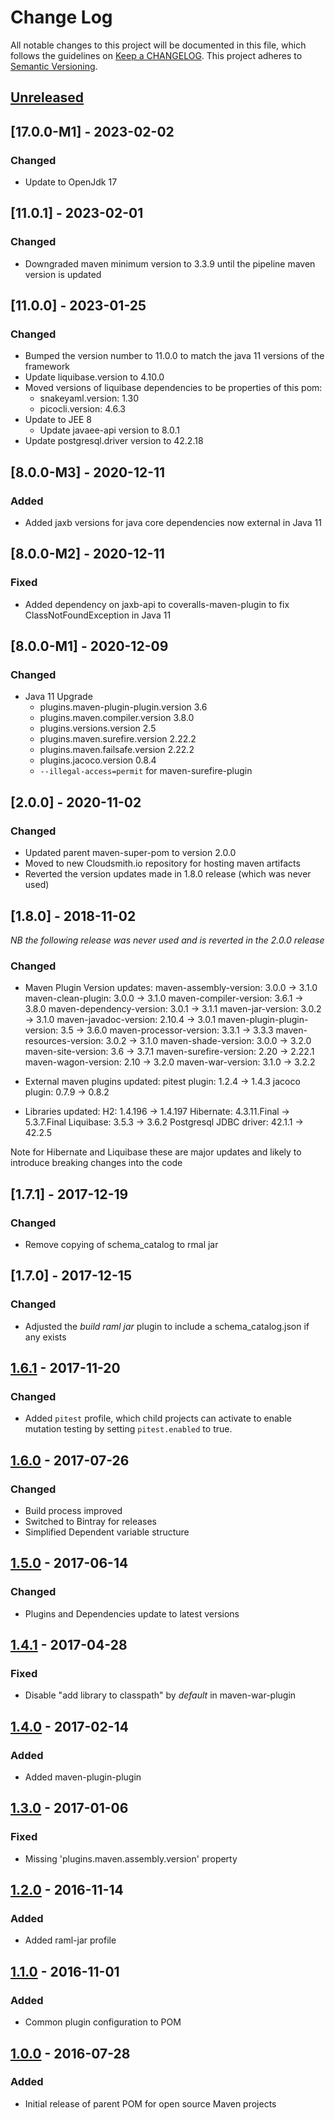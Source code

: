 # Change Log
All notable changes to this project will be documented in this file, which follows the guidelines
on [Keep a CHANGELOG](http://keepachangelog.com/). This project adheres to
[Semantic Versioning](http://semver.org/).

## [Unreleased]

## [17.0.0-M1] - 2023-02-02
### Changed
- Update to OpenJdk 17

## [11.0.1] - 2023-02-01
### Changed
- Downgraded maven minimum version to 3.3.9 until the pipeline maven version is updated

## [11.0.0] - 2023-01-25
### Changed
- Bumped the version number to 11.0.0 to match the java 11 versions of the framework
- Update liquibase.version to 4.10.0
- Moved versions of liquibase dependencies to be properties of this pom:
  - snakeyaml.version: 1.30
  - picocli.version: 4.6.3
- Update to JEE 8
  - Update javaee-api version to 8.0.1
- Update postgresql.driver version to 42.2.18

## [8.0.0-M3] - 2020-12-11
### Added
- Added jaxb versions for java core dependencies now external in Java 11

## [8.0.0-M2] - 2020-12-11
### Fixed
- Added dependency on jaxb-api to coveralls-maven-plugin to fix ClassNotFoundException in Java 11

## [8.0.0-M1] - 2020-12-09
### Changed
- Java 11 Upgrade
    - plugins.maven-plugin-plugin.version 3.6
    - plugins.maven.compiler.version 3.8.0
    - plugins.versions.version 2.5
    - plugins.maven.surefire.version 2.22.2
    - plugins.maven.failsafe.version 2.22.2
    - plugins.jacoco.version 0.8.4
    - `--illegal-access=permit` for maven-surefire-plugin


## [2.0.0] - 2020-11-02
### Changed
- Updated parent maven-super-pom to version 2.0.0
- Moved to new Cloudsmith.io repository for hosting maven artifacts
- Reverted the version updates made in 1.8.0 release (which was never used)

## [1.8.0] - 2018-11-02
_NB the following release was never used and is reverted in the 2.0.0 release_
### Changed
- Maven Plugin Version updates:
  maven-assembly-version: 3.0.0 -> 3.1.0
  maven-clean-plugin: 3.0.0 -> 3.1.0
  maven-compiler-version: 3.6.1 -> 3.8.0
  maven-dependency-version: 3.0.1 -> 3.1.1
  maven-jar-version: 3.0.2 -> 3.1.0
  maven-javadoc-version: 2.10.4 -> 3.0.1
  maven-plugin-plugin-version: 3.5 -> 3.6.0
  maven-processor-version: 3.3.1 -> 3.3.3
  maven-resources-version: 3.0.2 -> 3.1.0
  maven-shade-version: 3.0.0 -> 3.2.0
  maven-site-version: 3.6 -> 3.7.1
  maven-surefire-version: 2.20 -> 2.22.1
  maven-wagon-version: 2.10 -> 3.2.0
  maven-war-version: 3.1.0 -> 3.2.2

- External maven plugins updated:
  pitest plugin: 1.2.4 -> 1.4.3
  jacoco plugin: 0.7.9 -> 0.8.2

- Libraries updated:
  H2: 1.4.196 -> 1.4.197
  Hibernate: 4.3.11.Final -> 5.3.7.Final
  Liquibase: 3.5.3 -> 3.6.2
  Postgresql JDBC driver: 42.1.1 -> 42.2.5

Note for Hibernate and Liquibase these are major updates and likely to introduce breaking changes into the code

## [1.7.1] - 2017-12-19
### Changed
- Remove copying of schema_catalog to rmal jar

## [1.7.0] - 2017-12-15
### Changed
- Adjusted the *build raml jar* plugin to include a schema_catalog.json if any exists

## [1.6.1] - 2017-11-20

### Changed
- Added `pitest` profile, which child projects can activate to enable mutation testing by setting `pitest.enabled` to true. 

## [1.6.0] - 2017-07-26

### Changed
- Build process improved
- Switched to Bintray for releases
- Simplified Dependent variable structure

## [1.5.0] - 2017-06-14

### Changed
- Plugins and Dependencies update to latest versions

## [1.4.1] - 2017-04-28

### Fixed
- Disable "add library to classpath" by *default* in maven-war-plugin

## [1.4.0] - 2017-02-14

### Added
- Added maven-plugin-plugin

## [1.3.0] - 2017-01-06

### Fixed
- Missing 'plugins.maven.assembly.version' property

## [1.2.0] - 2016-11-14

### Added
- Added raml-jar profile

## [1.1.0] - 2016-11-01

### Added
 - Common plugin configuration to POM

## [1.0.0] - 2016-07-28

### Added
- Initial release of parent POM for open source Maven projects

[Unreleased]: https://github.com/CJSCommonPlatform/maven-parent-pom/compare/release-1.6.1...HEAD
[1.6.1]: https://github.com/CJSCommonPlatform/maven-parent-pom/compare/release-1.6.0...release-1.6.1
[1.6.0]: https://github.com/CJSCommonPlatform/maven-parent-pom/compare/release-1.5.0...release-1.6.0
[1.5.0]: https://github.com/CJSCommonPlatform/maven-parent-pom/compare/release-1.4.0...release-1.5.0
[1.4.1]: https://github.com/CJSCommonPlatform/maven-parent-pom/compare/release-1.4.0...release-1.4.1
[1.4.0]: https://github.com/CJSCommonPlatform/maven-parent-pom/compare/release-1.3.0...release-1.4.0
[1.3.0]: https://github.com/CJSCommonPlatform/maven-parent-pom/compare/release-1.2.0...release-1.3.0
[1.2.0]: https://github.com/CJSCommonPlatform/maven-parent-pom/compare/release-1.1.0...release-1.2.0
[1.1.0]: https://github.com/CJSCommonPlatform/maven-parent-pom/compare/release-1.0.0...release-1.1.0
[1.0.0]: https://github.com/CJSCommonPlatform/maven-parent-pom/commits/release-1.0.0
